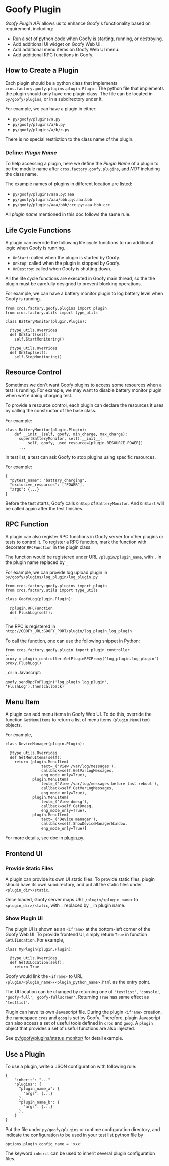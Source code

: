 # Goofy Plugin #

*Goofy Plugin API* allows us to enhance Goofy's functionality based on
requirement, including:

- Run a set of python code when Goofy is starting, running, or destroying.
- Add additional UI widget on Goofy Web UI.
- Add additional menu items on Goofy Web UI menu.
- Add additional RPC functions in Goofy.


## How to Create a Plugin ##

Each plugin should be a python class that implements
`cros.factory.goofy.plugins.plugin.Plugin`. The python file that implements
the plugin should only have one plugin class. The file can be located in
`py/goofy/plugins`, or in a subdirectory under it.

For example, we can have a plugin in either:
* `py/goofy/plugins/a.py`
* `py/goofy/plugins/a/b.py`
* `py/goofy/plugins/a/b/c.py`

There is no special restriction to the class name of the plugin.


### Define: *Plugin Name* ###

To help accessing a plugin, here we define the *Plugin Name* of a plugin to be
the module name after `cros.factory.goofy.plugins`, and *NOT* including the
class name.

The example names of plugins in different location are listed:
* `py/goofy/plugins/aaa.py`: `aaa`
* `py/goofy/plugins/aaa/bbb.py`: `aaa.bbb`
* `py/goofy/plugins/aaa/bbb/ccc.py`: `aaa.bbb.ccc`

All *plugin name* mentioned in this doc follows the same rule.


## Life Cycle Functions ##

A plugin can override the following life cycle functions to run additional
logic when Goofy is running.

* `OnStart`: called when the plugin is started by Goofy.
* `OnStop`: called when the plugin is stopped by Goofy.
* `OnDestroy`: called when Goofy is shutting down.

All the life cycle functions are executed in Goofy main thread, so the
the plugin must be carefully designed to prevent blocking operations.

For example, we can have a battery monitor plugin to log battery level when
Goofy is running.

    from cros.factory.goofy.plugins import plugin
    from cros.factory.utils import type_utils

    class BatteryMonitor(plugin.Plugin):

      @type_utils.Overrides
      def OnStart(self):
        self.StartMonitoring()

      @type_utils.Overrides
      def OnStop(self):
        self.StopMonitoring()


## Resource Control ##

Sometimes we don't want Goofy plugins to access some resources when a test is
running. For example, we may want to disable battery monitor plugin when we're
doing charging test.

To provide a resource control, each plugin can declare the resources it uses
by calling the constructor of the base class.

For example:

    class BatteryMonitor(plugin.Plugin):
        def __init__(self, goofy, min_charge, max_charge):
          super(BatteryMonitor, self).__init__(
              self, goofy, used_resource=[plugin.RESOURCE.POWER])
          ...

In test list, a test can ask Goofy to stop plugins using specific resources.

For example:

    {
      "pytest_name": "battery_charging",
      "exclusive_resources": ["POWER"],
      "args": {...}
    }

Before the test starts, Goofy calls `OnStop` of `BatteryMonitor`. And `OnStart`
will be called again after the test finishes.


## RPC Function ##

A plugin can also register RPC functions in Goofy server for other plugins or
tests to control it. To register a RPC function, mark the function with
decorator `RPCFunction` in the plugin class.

The function would be registered under URL
`/plugin/plugin_name`, with `.` in the plugin name replaced by `_`

For example, we can provide log upload plugin in
`py/goofy/plugins/log_plugin/log_plugin.py`

    from cros.factory.goofy.plugins import plugin
    from cros.factory.utils import type_utils

    class GoofyLog(plugin.Plugin):

      @plugin.RPCFunction
      def FlushLog(self):
        ...

The RPC is registered in
`http://GOOFY_URL:GOOFY_PORT/plugin/log_plugin_log_plugin`

To call the function, one can use the following snippet in Python:

    from cros.factory.goofy.plugin import plugin_controller
    ...
    proxy = plugin_controller.GetPluginRPCProxy('log_plugin.log_plugin')
    proxy.FlushLog()

, or in Javascript:

    goofy.sendRpcToPlugin('log_plugin.log_plugin', 'FlushLog').then(callback)


## Menu Item ##

A plugin can add menu items in Goofy Web UI. To do this, override the function
`GetMenuItems` to return a list of menu items (`plugin.MenuItem`) objects.

For example,

    class DeviceManager(plugin.Plugin):

      @type_utils.Overrides
      def GetMenuItems(self):
        return [plugin.MenuItem(
                    text=_('View /var/log/messages'),
                    callback=self.GetVarLogMessages,
                    eng_mode_only=True),
                plugin.MenuItem(
                    text=_('View /var/log/messages before last reboot'),
                    callback=self.GetVarLogMessages,
                    eng_mode_only=True),
                plugin.MenuItem(
                    text=_('View dmesg'),
                    callback=self.GetDmesg,
                    eng_mode_only=True),
                plugin.MenuItem(
                    text=_('Device manager'),
                    callback=self.ShowDeviceManagerWindow,
                    eng_mode_only=True)]

For more details, see doc in [plugin.py](plugin.py).


## Frontend UI ##


### Provide Static Files ###

A plugin can provide its own UI static files. To provide static files,
plugin should have its own subdirectory, and put all the static files under
`<plugin_dir>/static`.

Once loaded, Goofy server maps URL `/plugin/<plugin_name>` to
`<plugin_dir>/static`, with `.` replaced by `_` in plugin name.


### Show Plugin UI ###

The plugin UI is shown as an `<iframe>` at the bottom-left corner of the
Goofy Web UI.  To provide frontend UI, simply return `True` in function
`GetUILocation`.  For example,

    class MyPlugin(plugin.Plugin):

      @type_utils.Overrides
      def GetUILocation(self):
        return True

Goofy would link the `<iframe>` to URL
`/plugin/<plugin_name>/<plugin_python_name>.html` as the entry point.

The UI location can be changed by returning one of `'testlist'`, `'console'`,
`'goofy-full'`, `'goofy-fullscreen'`.  Returning `True` has same effect as
`'testlist'`.

Plugin can have its own Javascript file. During the plugin `<iframe>` creation,
the namespace `cros` and `goog` is set by Goofy. Therefore, plugin Javascript
can also access a set of useful tools defined in `cros` and `goog`. A `plugin`
object that provides a set of useful functions are also injected.

See [py/goofy/plugins/status\_monitor/](status_monitor) for detail example.


## Use a Plugin ##

To use a plugin, write a JSON configuration with following rule:

    {
        "inherit": "..."
        "plugins": {
          "plugin_name_a": {
            "args": {...}
          },
          "plugin_name_b": {
            "args": {...}
          },
        }
    }

Put the file under `py/goofy/plugins` or runtime configuration directory, and
indicate the configuration to be used in your test list python file by

    options.plugin_config_name = 'xxx'

The keyword `inherit` can be used to inherit several plugin configuration files.

